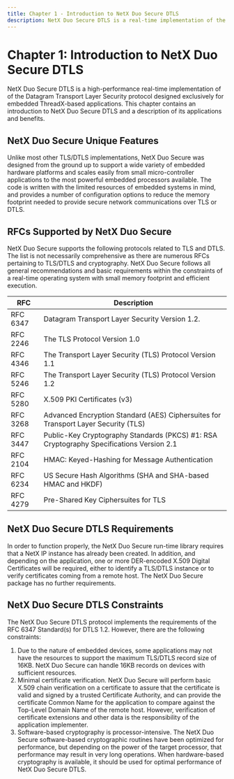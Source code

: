 ```yaml
---
title: Chapter 1 - Introduction to NetX Duo Secure DTLS
description: NetX Duo Secure DTLS is a real-time implementation of the Datagram Transport Layer Security protocol designed for embedded ThreadX-based applications.
---
```


# Chapter 1: Introduction to NetX Duo Secure DTLS

NetX Duo Secure DTLS is a high-performance real-time implementation of of the Datagram Transport Layer Security protocol designed exclusively for embedded ThreadX-based applications. This chapter contains an introduction to NetX Duo Secure DTLS and a description of its applications and benefits.

## NetX Duo Secure Unique Features

Unlike most other TLS/DTLS implementations, NetX Duo Secure was designed from the ground up to support a wide variety of embedded hardware platforms and scales easily from small micro-controller applications to the most powerful embedded processors available. The code is written with the limited resources of embedded systems in mind, and provides a number of configuration options to reduce the memory footprint needed to provide secure network communications over TLS or DTLS.

## RFCs Supported by NetX Duo Secure

NetX Duo Secure supports the following protocols related to TLS and DTLS. The list is not necessarily comprehensive as there are numerous RFCs pertaining to TLS/DTLS and cryptography. NetX Duo Secure follows all general recommendations and basic requirements within the constraints of a real-time operating system with small memory footprint and efficient execution.


| RFC | Description |
| --- | ----------- |
| RFC 6347 | Datagram Transport Layer Security Version 1.2. |
| RFC 2246 | The TLS Protocol Version 1.0|
| RFC 4346 | The Transport Layer Security (TLS) Protocol Version 1.1 |
| RFC 5246 | The Transport Layer Security (TLS) Protocol Version 1.2 |
| RFC 5280 | X.509 PKI Certificates (v3) |
| RFC 3268 | Advanced Encryption Standard (AES) Ciphersuites for Transport Layer Security (TLS) |
| RFC 3447 | Public-Key Cryptography Standards (PKCS) #1: RSA Cryptography Specifications Version 2.1 |
| RFC 2104 | HMAC: Keyed-Hashing for Message Authentication |
| RFC 6234 | US Secure Hash Algorithms (SHA and SHA-based HMAC and HKDF) |
| RFC 4279 | Pre-Shared Key Ciphersuites for TLS |

## NetX Duo Secure DTLS Requirements

In order to function properly, the NetX Duo Secure run-time library requires that a NetX IP instance has already been created. In addition, and depending on the application, one or more DER-encoded X.509 Digital Certificates will be required, either to identify a TLS/DTLS instance or to verify certificates coming from a remote host. The NetX Duo Secure package has no further requirements.

## NetX Duo Secure DTLS Constraints

The NetX Duo Secure DTLS protocol implements the requirements of the RFC 6347 Standard(s) for DTLS 1.2. However, there are the following constraints:

1. Due to the nature of embedded devices, some applications may not have the resources to support the maximum TLS/DTLS record size of 16KB. NetX Duo Secure can handle 16KB records on devices with sufficient resources.
2. Minimal certificate verification. NetX Duo Secure will perform basic X.509 chain verification on a certificate to assure that the     certificate is valid and signed by a trusted Certificate Authority, and can provide the certificate Common Name for the application to compare against the Top-Level Domain Name of the remote host. However, verification of certificate extensions and other data is the responsibility of the application implementer.
3. Software-based cryptography is processor-intensive. The NetX Duo Secure software-based cryptographic routines have been optimized for performance, but depending on the power of the target processor, that performance may result in very long operations. When hardware-based cryptography is available, it should be used for optimal performance of NetX Duo Secure DTLS.

